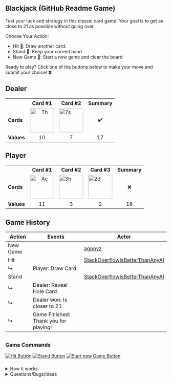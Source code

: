 ## Blackjack (GitHub Readme Game)
Test your luck and strategy in this classic card game. Your goal is to get as close to 21 as possible without going over.

Choose Your Action:
- Hit 🎴: Draw another card.
- Stand 🛑: Keep your current hand.
- New Game 🔄: Start a new game and clear the board.

Ready to play? Click one of the buttons below to make your move and submit your choice! 🍀

<!-- blackjack-area -->

## Dealer
<div>

<table>
  <tr>
    <th></th>
    <th>Card #1</th><th>Card #2</th>
    <th>Summary</th>
  </tr>
  <tr>
    <td><strong>Cards</strong></td>
    <td align="center"><img width="75" src="assets/cards/TH.svg" alt="Th"></td><td><img width="75" src="assets/cards/7S.svg" alt="7s"></td>
    <td align="center">✔️</td>
  </tr>
  <tr>
    <td><strong>Values</strong></td>
    <td align="center">10</td><td align="center">7</td>
    <td align="center">17</td>
  </tr>
</table>
  
</div>

## Player
<div>

<table>
  <tr>
    <th></th>
    <th>Card #1</th><th>Card #2</th><th>Card #3</th>
    <th>Summary</th>
  </tr>
  <tr>
    <td><strong>Cards</strong></td>
    <td align="center"><img width="75" src="assets/cards/AC.svg" alt="Ac"></td><td><img width="75" src="assets/cards/3H.svg" alt="3h"></td><td><img width="75" src="assets/cards/2D.svg" alt="2d"></td>
    <td align="center">❌</td>
  </tr>
  <tr>
    <td><strong>Values</strong></td>
    <td align="center">11</td><td align="center">3</td><td align="center">2</td>
    <td align="center">16</td>
  </tr>
</table>
  
</div>

## Game History
| Action | Events | Actor |
| ------ | ------ | ----- |
| New Game || <a href='https://github.com/agonyz'>agonyz</a> |
| Hit || <a href='https://github.com/StackOverflowIsBetterThanAnyAI'>StackOverflowIsBetterThanAnyAI</a> |
| ↳ | Player: Draw Card ||
| Stand || <a href='https://github.com/StackOverflowIsBetterThanAnyAI'>StackOverflowIsBetterThanAnyAI</a> |
| ↳ | Dealer: Reveal Hole Card ||
| ↳ | Dealer won: Is closer to 21 ||
| ↳ | Game Finished: Thank you for playing! ||

<!-- /blackjack-area -->

##

### Game Commands

<div>

[![Hit Button](https://img.shields.io/badge/Hit-224D42?style=for-the-badge)](https://github.com/agonyz/readme-blackjack/issues/new?body=Please%20don%27t%20change%20anything%20in%20this%20issue.%20To%20execute%20your%20action%20simply%20submit%20the%20issue.&title=Blackjack:%20Hit)
[![Stand Button](https://img.shields.io/badge/Stand-ffc107?style=for-the-badge)](https://github.com/agonyz/readme-blackjack/issues/new?body=Please%20don%27t%20change%20anything%20in%20this%20issue.%20To%20execute%20your%20action%20simply%20submit%20the%20issue.&title=Blackjack:%20Stand)
[![Start new Game Button](https://img.shields.io/badge/New%20Game-701F18?style=for-the-badge)](https://github.com/agonyz/readme-blackjack/issues/new?body=Please%20don%27t%20change%20anything%20in%20this%20issue.%20To%20execute%20your%20action%20simply%20submit%20the%20issue.&title=Blackjack:%20New%20Game)

</div>

###

<details><summary>How it works</summary>

When you click on a link, it will create and submit a new GitHub issue with the desired action. This action triggers a GitHub workflow, which runs a small Typescript script responsible for executing the specified action in the blackjack game. The script then updates the content of the README file to reflect the current game state and commits the changes back to the repository.

</details>

<details><summary>Questions/Bugs/Ideas</summary>

If you have any questions, encounter any bugs or have ideas to improve the game, you can simply create an issue and mention me.

</details>